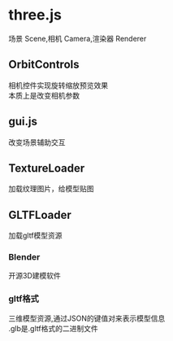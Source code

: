 # three.js

场景 Scene,相机 Camera,渲染器 Renderer


## OrbitControls
相机控件实现旋转缩放预览效果  
本质上是改变相机参数

## gui.js
改变场景辅助交互

## TextureLoader
加载纹理图片，给模型贴图  

## GLTFLoader
加载gltf模型资源    

### Blender 
开源3D建模软件

### gltf格式
三维模型资源,通过JSON的键值对来表示模型信息    
.glb是.gltf格式的二进制文件    